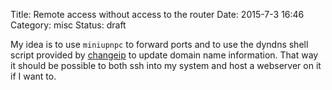 Title: Remote access without access to the router
Date: 2015-7-3 16:46
Category: misc
Status: draft

My idea is to use `miniupnpc` to forward ports and to use the dyndns shell
script provided by [changeip](//changeip.com) to update domain name
information. That way it should be possible to both ssh into my system and host
a webserver on it if I want to.
